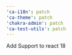 ```yaml
---
'ca-i18n': patch
'ca-theme': patch
'chakra-admin': patch
'ca-test-utils': patch
---
```


Add Support to react 18
